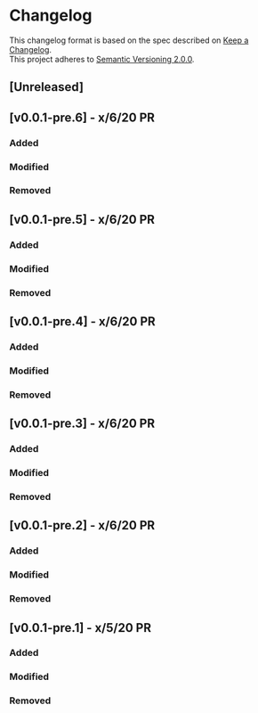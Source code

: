# Changelog

This changelog format is based on the spec described on [Keep a Changelog](https://keepachangelog.com/en/1.0.0/).  
This project adheres to [Semantic Versioning 2.0.0](https://semver.org/spec/v2.0.0.html).

## [Unreleased]
<!--
  This section is used to track changes to a yet not specified build of the pack.
  Add all not yet "built" changes here.
-->

## [v0.0.1-pre.6] - x/6/20 **PR**

### Added

### Modified

### Removed

## [v0.0.1-pre.5] - x/6/20 **PR**

### Added

### Modified

### Removed

## [v0.0.1-pre.4] - x/6/20 **PR**

### Added

### Modified

### Removed

## [v0.0.1-pre.3] - x/6/20 **PR**

### Added

### Modified

### Removed

## [v0.0.1-pre.2] - x/6/20 **PR**

### Added

### Modified

### Removed

## [v0.0.1-pre.1] - x/5/20 **PR**

### Added

### Modified

### Removed
